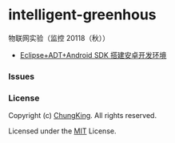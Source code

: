 # intelligent-greenhous
物联网实验（监控 20118（秋））


* [Eclipse+ADT+Android SDK 搭建安卓开发环境](http://www.cnblogs.com/Li-Cheng/p/4335418.html)



### Issues

### [](https://github.com/HuangCongQing/intelligent-greenhouss#license)License

Copyright (c) [ChungKing](https://github.com/HuangCongQing/intelligent-greenhous). All rights reserved.

Licensed under the [MIT](https://github.com/HuangCongQing/intelligent-greenhous/blob/master/LICENSE) License.